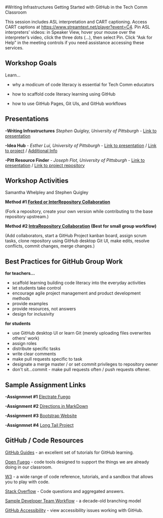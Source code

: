 #Writing Infrastructures
Getting Started with GitHub in the Tech Comm Classroom

This session includes ASL interpretation and CART captioning.
Access CART captions at https://www.streamtext.net/player?event=C4.
Pin ASL interpreters’ videos: in Speaker View, hover your mouse over the interpreter’s video, click the three dots (...), then select Pin.
Click “Ask for Help” in the meeting controls if you need assistance accessing these services.


## Workshop Goals
Learn...

* why a modicum of code literacy is essential for Tech Comm educators

* how to scaffold code literacy learning using GitHub

* how to use GitHub Pages, Git UIs, and GitHub workflows



## Presentations

**-Writing Infrastructures** *Stephen Quigley, University of Pittsburgh* - [Link to presentation](https://sjquigley.github.io/Stephen-Quigley-ATTW-2021/)   

**-Idea Hub** - *Esther Lui, University of Pittsburgh* - [Link to presentation](https://docs.google.com/presentation/d/187WTPWmok2JEOrWhwX9KwhMZabuICf7WItkCkfFlS18/edit#slide=id.g8794a74c9d_0_2475) /
[Link to project](http://idea-hub-291916.appspot.com/home) / [Additional Info](http://idea-hub-291916.appspot.com/about)

**-Pitt Resource Finder** - *Joseph Flot, University of Pittsburgh* - [Link to presentation](https://jsflot.github.io/ProjectPitch2/) / [Link to project repository](https://github.com/Pitt-Technical-Communications/PittResource-Website)


## Workshop Activities
Samantha Whelpley and Stephen Quigley

**Method #1 [Forked or InterRepository Collaboration](Method_1_InterRepository_Collaboration.md)**


(Fork a repository, create your own version while contributing to the base repository upstream.)  

**Method #2 [IntraRepository Collaboration](Method_2_IntraRepository_Collaboration.md) (Best for small group workflow)** 

(Add collaborators, start a GitHub Project kanban board, assign scrum tasks, clone repository using GitHub desktop Git UI, make edits, resolve conflicts, commit changes, merge changes.)


## Best Practices for GitHub Group Work

**for teachers...**

* scaffold learning building code literacy into the everyday activities
* let students take control
* encourage agile project management and product development methods
* provide examples
* provide resources, not answers
* design for inclusivity


**for students**

* use GitHub desktop UI or learn Git (merely uploading files overwrites others' work)
* assign roles
* distribute specific tasks
* write clear comments
* make pull requests specific to task
* designate a merge master / or set commit privileges to repository owner
* don't sit...commit - make pull requests often / push requests oftener.  


## Sample Assignment Links

**-Assignmnet #1** [Electrate Fuego](Assignment1_Electrate_Fuego.md)

**-Assignment #2** [Directions in MarkDown](Assignment2_Directions.md)

**-Assignment #3** [Bootstrap Website](Assignment3_Bootstrap_Portfolio.md)

**-Assignmnet #4** [Long Tail Project](Assignment4_Group_Project.md)


## GitHub / Code Resources

[GitHub Guides](https://guides.github.com) - an excellent set of tutorials for GitHub learning.

[Open Fuego](https://open-fuego.github.io/Open-Fuego-Coding-Tools/) - code tools designed to support the things we are already doing in our classroom.

[W3](https://www.w3schools.com) - a wide range of code reference, tutorials, and a sandbox that allows you to play with code.

[Stack Overflow](https://stackoverflow.com) - Code questions and aggregated answers.

[Sample Developer Team Workflow](https://nvie.com/posts/a-successful-git-branching-model/) - a decade-old branching model

[GitHub Accessibility](https://government.github.com/accessibility/) - view accessibility issues working with GitHub. 
